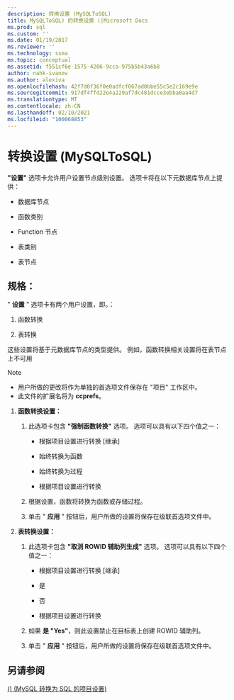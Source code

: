 ```yaml
---
description: 转换设置 (MySQLToSQL)
title: MySQLToSQL) 的转换设置 (|Microsoft Docs
ms.prod: sql
ms.custom: ''
ms.date: 01/19/2017
ms.reviewer: ''
ms.technology: ssma
ms.topic: conceptual
ms.assetid: f551cf6e-1575-4206-9cca-975b5b43a6b8
author: nahk-ivanov
ms.author: alexiva
ms.openlocfilehash: 42f7d0f36f0e0adfcf067ad0bbe55c5e2c169e9e
ms.sourcegitcommit: 917df4ffd22e4a229af7dc481dcce3ebba0aa4d7
ms.translationtype: MT
ms.contentlocale: zh-CN
ms.lasthandoff: 02/10/2021
ms.locfileid: "100068853"
---
```

# <a name="conversion-settings-mysqltosql"></a>转换设置 (MySQLToSQL)
**"设置"** 选项卡允许用户设置节点级别设置。 选项卡将在以下元数据库节点上提供：  
  
-   数据库节点  
  
-   函数类别  
  
-   Function 节点  
  
-   表类别  
  
-   表节点  
  
## <a name="specifications"></a>规格：  
" **设置** " 选项卡有两个用户设置，即。：  
  
1.  函数转换  
  
2.  表转换  
  
这些设置将基于元数据库节点的类型提供。 例如，函数转换相关设置将在表节点上不可用  
  
> [!NOTE]  
> -   用户所做的更改将作为单独的首选项文件保存在 "项目" 工作区中。  
> -   此文件的扩展名将为 **ccprefs**。  
  
1.  **函数转换设置：**  
  
    1.  此选项卡包含 **"强制函数转换"** 选项。 选项可以具有以下四个值之一：  
  
        -   根据项目设置进行转换 [继承]  
  
        -   始终转换为函数  
  
        -   始终转换为过程  
  
        -   根据项目设置进行转换  
  
    2.  根据设置，函数将转换为函数或存储过程。  
  
    3.  单击 " **应用** " 按钮后，用户所做的设置将保存在级联首选项文件中。  
  
2.  **表转换设置：**  
  
    1.  此选项卡包含 **"取消 ROWID 辅助列生成"** 选项。 选项可以具有以下四个值之一：  
  
        -   根据项目设置进行转换 [继承]  
  
        -   是  
  
        -   否  
  
        -   根据项目设置进行转换  
  
    2.  如果 **是 "Yes"**，则此设置禁止在目标表上创建 ROWID 辅助列。  
  
    3.  单击 " **应用** " 按钮后，用户所做的设置将保存在级联首选项文件中。  
  
## <a name="see-also"></a>另请参阅  
[ ()  (MySQL 转换为 SQL 的项目设置) ](./project-settings-conversion-mysqltosql.md)  

